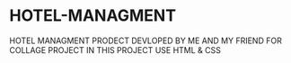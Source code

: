 # HOTEL-MANAGMENT
HOTEL MANAGMENT PRODECT DEVLOPED BY ME AND MY FRIEND FOR COLLAGE PROJECT 
IN THIS PROJECT USE HTML & CSS 
